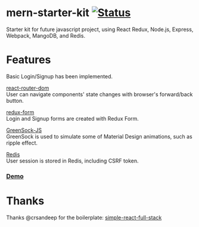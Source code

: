 # mern-starter-kit [![Status](https://travis-ci.com/keddybear/mern-starter-kit.svg?branch=master)](https://travis-ci.com/keddybear/mern-starter-kit)  
Starter kit for future javascript project, using React Redux, Node.js, Express, Webpack, MangoDB, and Redis.

# Features
Basic Login/Signup has been implemented.

[react-router-dom](https://github.com/ReactTraining/react-router)  
User can navigate components' state changes with browser's forward/back button.

[redux-form](https://github.com/erikras/redux-form)  
Login and Signup forms are created with Redux Form.

[GreenSock-JS](https://github.com/greensock/GreenSock-JS)  
GreenSock is used to simulate some of Material Design animations, such as ripple effect.

[Redis](https://redis.io/)  
User session is stored in Redis, including CSRF token.

### [Demo](https://mern-starter-kit.herokuapp.com/)

# Thanks
Thanks @crsandeep for the boilerplate: [simple-react-full-stack](https://github.com/crsandeep/simple-react-full-stack)
